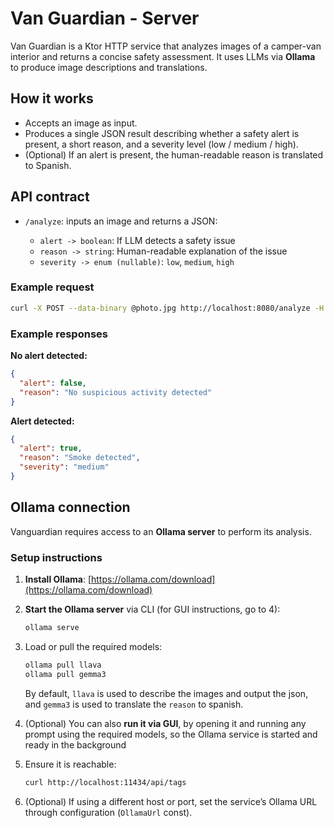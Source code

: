 # Van Guardian - Server
Van Guardian is a Ktor HTTP service that analyzes images of a camper-van interior and returns a concise safety assessment. It uses LLMs via **Ollama** to produce image descriptions and translations.

## How it works

* Accepts an image as input.
* Produces a single JSON result describing whether a safety alert is present, a short reason, and a severity level (low / medium / high).
* (Optional) If an alert is present, the human-readable reason is translated to Spanish.

## API contract

* `/analyze`: inputs an image and returns a JSON:

    * `alert -> boolean`: If LLM detects a safety issue
    * `reason -> string`: Human-readable explanation of the issue
    * `severity -> enum (nullable)`: `low`, `medium`, `high`

### Example request

```bash
curl -X POST --data-binary @photo.jpg http://localhost:8080/analyze -H "Content-Type: image/jpeg"
```

### Example responses

**No alert detected:**

```json
{
  "alert": false,
  "reason": "No suspicious activity detected"
}
```

**Alert detected:**

```json
{
  "alert": true,
  "reason": "Smoke detected",
  "severity": "medium"
}
```

## Ollama connection

Vanguardian requires access to an **Ollama server** to perform its analysis.

### Setup instructions

1. **Install Ollama**: [https://ollama.com/download](https://ollama.com/download)
2. **Start the Ollama server** via CLI (for GUI instructions, go to 4):

   ```bash
   ollama serve
   ```
3. Load or pull the required models:

   ```bash
   ollama pull llava
   ollama pull gemma3
   ```
   By default, `llava` is used to describe the images and output the json, and `gemma3` is used to translate the `reason` to spanish.
   
4. (Optional) You can also **run it via GUI**, by opening it and running any prompt using the required models, so the Ollama service is started and ready in the background
5. Ensure it is reachable:

   ```bash
   curl http://localhost:11434/api/tags
   ```
6. (Optional) If using a different host or port, set the service’s Ollama URL through configuration (`OllamaUrl` const).

